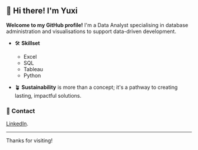 ## 👋 Hi there! I'm Yuxi

<!--
**Yuxi-Cn/Yuxi-Cn** is a ✨ _special_ ✨ repository because its `README.md` (this file) appears on your GitHub profile.

Here are some ideas to get you started:

- 🔭 I’m currently working on ...
- 🌱 I’m currently learning ...
- 👯 I’m looking to collaborate on ...
- 🤔 I’m looking for help with ...
- 💬 Ask me about ...
- 📫 How to reach me: ...
- 😄 Pronouns: ...
- ⚡ Fun fact: ...
-->



**Welcome to my GitHub profile!** I'm a Data Analyst specialising in database administration and visualisations to support data-driven development.

- 🛠 **Skillset**
  - Excel
  - SQL
  - Tableau
  - Python

- 🪴 **Sustainability** is more than a concept; it's a pathway to creating lasting, impactful solutions.

### 💬 Contact
[LinkedIn](https://www.linkedin.com/in/yuxi-c-3a5b77252/). 

---

Thanks for visiting! 
